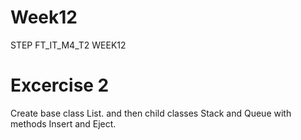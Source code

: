 # Week12
STEP FT_IT_M4_T2 WEEK12

# Excercise 2
Create base class List. and then child classes Stack and Queue with methods Insert and Eject.
